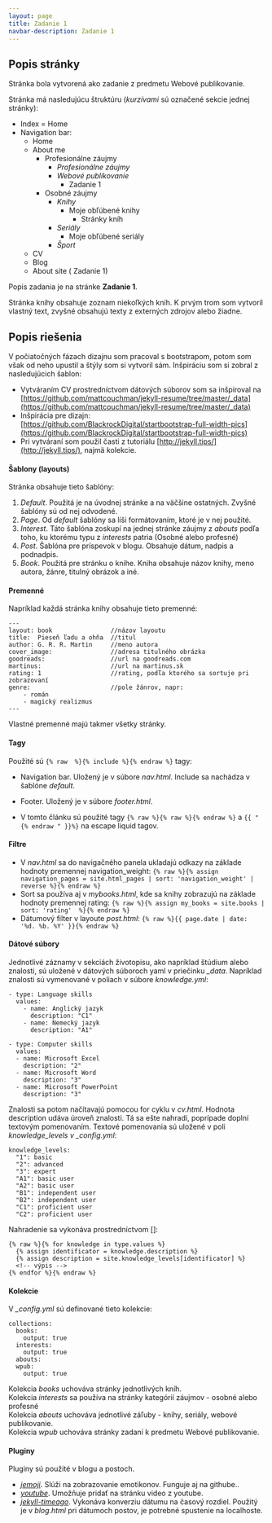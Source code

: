 ```yaml
---
layout: page
title: Zadanie 1
navbar-description: Zadanie 1
---
```

## Popis stránky
Stránka bola vytvorená ako zadanie z predmetu Webové publikovanie. 

Stránka má nasledujúcu štruktúru (*kurzívami* sú označené sekcie jednej stránky):
+ Index = Home  
+ Navigation bar:
  + Home
  + About me 
    + Profesionálne záujmy
      + *Profesionálne záujmy*
      + *Webové publikovanie*
        + Zadanie 1
    + Osobné záujmy 
      + *Knihy*
        + Moje obľúbené knihy
          + Stránky kníh
      + *Seriály*
        + Moje obľúbené seriály
      + *Šport*
  + CV
  + Blog
  + About site ( Zadanie 1)

Popis zadania je na stránke __Zadanie 1__.

Stránka knihy obsahuje zoznam niekoľkých kníh. K prvým trom som vytvoril vlastný text, zvyšné obsahujú texty z externých zdrojov alebo žiadne.

## Popis riešenia

V počiatočných fázach dizajnu som pracoval s bootstrapom, potom som však od neho upustil a štýly som si vytvoril sám.
Inšpiráciu som si zobral z nasledujúcich šablon:

+ Vytváraním CV prostredníctvom dátových súborov som sa inšpiroval na [https://github.com/mattcouchman/jekyll-resume/tree/master/_data](https://github.com/mattcouchman/jekyll-resume/tree/master/_data)
+ Inšpirácia pre dizajn: [https://github.com/BlackrockDigital/startbootstrap-full-width-pics](https://github.com/BlackrockDigital/startbootstrap-full-width-pics)
+ Pri vytváraní som použil časti z tutoriálu [http://jekyll.tips/](http://jekyll.tips/), najmä kolekcie.


#### Šablony (layouts)

Stránka obsahuje tieto šablóny:
1. _Default_. Použitá je na úvodnej stránke a na väčšine ostatných. Zvyšné šablóny sú od nej odvodené.
2. _Page_. Od _default_ šablóny sa líši formátovaním, ktoré je v nej použité.
3. _Interest_. Táto šablóna zoskupí na jednej stránke záujmy z _abouts_ podľa toho, ku ktorému typu z _interests_ patria (Osobné alebo profesné)
4. _Post_. Šablóna pre príspevok v blogu. Obsahuje dátum, nadpis a podnadpis.
5. _Book_. Použitá pre stránku o knihe. Kniha obsahuje názov knihy, meno autora, žánre, titulný obrázok a iné.


#### Premenné

Napríklad každá stránka knihy obsahuje tieto premenné:
~~~
---
layout: book                //názov layoutu
title:  Pieseň ľadu a ohňa  //titul
author: G. R. R. Martin     //meno autora
cover_image:                //adresa titulného obrázka
goodreads:                  //url na goodreads.com
martinus:                   //url na martinus.sk
rating: 1                   //rating, podľa ktorého sa sortuje pri zobrazovaní
genre:                      //pole žánrov, napr:
    - román
    - magický realizmus
---
~~~

Vlastné premenné majú takmer všetky stránky.


#### Tagy

Použité sú `{% raw  %}{% include %}{% endraw %}` tagy:
+ Navigation bar. Uložený je v súbore _nav.html_. Include sa nachádza v šablóne _default_.
+ Footer. Uložený je v súbore _footer.html_.

+ V tomto článku sú použité tagy `{% raw %}{% raw %}{% endraw %}` a `{{ "{% endraw " }}%}` na escape liquid tagov.


#### Filtre

+ V _nav.html_ sa do navigačného panela ukladajú odkazy na základe hodnoty premennej navigation\_weight: 
  `{% raw %}{% assign navigation_pages = site.html_pages | sort: 'navigation_weight' | reverse %}{% endraw %}`
+ Sort sa používa aj v _mybooks.html_, kde sa knihy zobrazujú na základe hodnoty premennej rating: `{% raw %}{% assign my_books = site.books | sort: 'rating'  %}{% endraw %}`
+ Dátumový filter v layoute _post.html_: `{% raw %}{{ page.date | date: '%d. %b. %Y' }}{% endraw %}`


#### Dátové súbory

Jednotlivé záznamy v sekciách životopisu, ako napríklad štúdium alebo znalosti, sú uložené v dátových súboroch yaml v priečinku _\_data_. Napríklad znalosti sú vymenované v poliach v súbore _knowledge.yml_:

~~~
- type: Language skills
  values:
    - name: Anglický jazyk
      description: "C1"
    - name: Nemecký jazyk
      description: "A1"

- type: Computer skills
  values:
  - name: Microsoft Excel
    description: "2"
  - name: Microsoft Word
    description: "3"
  - name: Microsoft PowerPoint
    description: "3"
~~~

Znalosti sa potom načítavajú pomocou for cyklu v _cv.html_. Hodnota description udáva úroveň znalosti. Tá sa ešte nahradí, poprípade doplní textovým pomenovaním. Textové pomenovania sú uložené v poli _knowledge\_levels v \_config.yml_:

~~~
knowledge_levels:
  "1": basic
  "2": advanced
  "3": expert
  "A1": basic user
  "A2": basic user
  "B1": independent user
  "B2": independent user
  "C1": proficient user
  "C2": proficient user
~~~

Nahradenie sa vykonáva prostredníctvom \[\]: 

~~~
{% raw %}{% for knowledge in type.values %}
  {% assign identificator = knowledge.description %}
  {% assign description = site.knowledge_levels[identificator] %}			
  <!-- výpis -->
{% endfor %}{% endraw %}
~~~


#### Kolekcie

V _\_config.yml_ sú definované tieto kolekcie:

~~~
collections:
  books:
    output: true
  interests:
    output: true
  abouts:
  wpub:
    output: true
~~~

Kolekcia _books_ uchováva stránky jednotlivých kníh.  
Kolekcia _interests_ sa používa na stránky kategórií záujmov - osobné alebo profesné  
Kolekcia _abouts_ uchováva jednotlivé záľuby - knihy, seriály, webové publikovanie.  
Kolekcia _wpub_ uchováva stránky zadaní k predmetu Webové publikovanie.  


#### Pluginy

Pluginy sú použité v blogu a postoch.
+ [_jemoji_](https://github.com/jekyll/jemoji). Slúži na zobrazovanie emotikonov. Funguje aj na githube..
+ [_youtube_](https://gist.github.com/joelverhagen/1805814). Umožňuje pridať na stránku video z youtube. 
+ [_jekyll-timeago_](https://github.com/markets/jekyll-timeago). Vykonáva konverziu dátumu na časový rozdiel. Použitý je v _blog.html_ pri dátumoch postov, je potrebné spustenie na localhoste.







